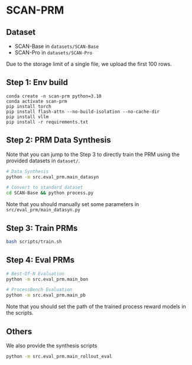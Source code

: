 # SCAN-PRM

## Dataset

- SCAN-Base in `datasets/SCAN-Base`
- SCAN-Pro in `datasets/SCAN-Pro`

Due to the storage limit of a single file, we upload the first 100 rows.

## Step 1: Env build

```
conda create -n scan-prm python=3.10
conda activate scan-prm
pip install torch
pip install flash-attn --no-build-isolation --no-cache-dir
pip install vllm
pip install -r requirements.txt
```

## Step 2: PRM Data Synthesis

Note that you can jump to the Step 3 to directly train the PRM using the provided datasets in `dataset/`.

```bash
# Data Synthesis
python -m src.eval_prm.main_datasyn

# Convert to standard dataset
cd SCAN-Base && python process.py
```

Note that you should manually set some parameters in `src/eval_prm/main_datasyn.py`


## Step 3: Train PRMs

```bash
bash scripts/train.sh
```

## Step 4: Eval PRMs

```bash
# Best-Of-N Evaluation
python -m src.eval_prm.main_bon

# ProcessBench Evaluation
python -m src.eval_prm.main_pb
```

Note that you should set the path of the trained process reward models in the scripts.

## Others

We also provide the synthesis scripts

```bash
python -m src.eval_prm.main_rollout_eval
```

